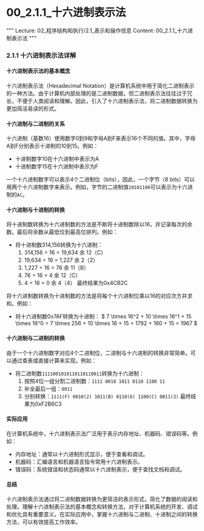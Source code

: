 # 00_2.1.1_十六进制表示法

"""
Lecture: 02_程序结构和执行/2.1_表示和操作信息
Content: 00_2.1.1_十六进制表示法
"""

### 2.1.1 十六进制表示法详解

#### 十六进制表示法的基本概念

十六进制表示法（Hexadecimal Notation）是计算机系统中用于简化二进制表示的一种方法。由于计算机内部处理的是二进制数据，但二进制表示法往往过于冗长，不便于人类阅读和理解。因此，引入了十六进制表示法，将二进制数据转换为更加简洁易读的形式。

#### 十六进制与二进制的关系

十六进制（基数16）使用数字0到9和字母A到F来表示16个不同的值。其中，字母A到F分别表示十进制的10到15。例如：
- 十进制数字10在十六进制中表示为A
- 十进制数字15在十六进制中表示为F

一个十六进制数字可以表示4个二进制位（bits），因此，一个字节（8 bits）可以用两个十六进制数字来表示。例如，字节的二进制值`10101100`可以表示为十六进制的`AC`。

#### 十六进制与十进制的转换

将十进制数转换为十六进制数的方法是不断将十进制数除以16，并记录每次的余数。最后将余数从最低位到最高位排列。例如：
- 将十进制数314,156转换为十六进制：
  1. 314,156 ÷ 16 = 19,634 余 12（C）
  2. 19,634 ÷ 16 = 1,227 余 2（2）
  3. 1,227 ÷ 16 = 76 余 11（B）
  4. 76 ÷ 16 = 4 余 12（C）
  5. 4 ÷ 16 = 0 余 4（4）
  最终结果为0x4CB2C

将十六进制数转换为十进制数的方法是将每个十六进制位乘以16的对应次方并求和。例如：
- 将十六进制数0x7AF转换为十进制：
  $ 7 \times 16^2 + 10 \times 16^1 + 15 \times 16^0 = 7 \times 256 + 10 \times 16 + 15 = 1792 + 160 + 15 = 1967 $

#### 十六进制与二进制的转换

由于一个十六进制数字对应4个二进制位，二进制与十六进制的转换非常简单。可以通过查表或直接计算来实现。例如：
- 将二进制数`1111001010110110110011`转换为十六进制：
  1. 按照4位一组分割二进制数：`1111 0010 1011 0110 1100 11`
  2. 补全最后一组：`0011`
  3. 分别转换：`1111(F) 0010(2) 1011(B) 0110(6) 1100(C) 0011(3)`
  最终结果为0xF2B6C3

#### 实际应用

在计算机系统中，十六进制表示法广泛用于表示内存地址、机器码、错误码等。例如：
- 内存地址：通常以十六进制形式显示，便于查看和调试。
- 机器码：汇编语言和机器语言指令常用十六进制表示。
- 错误码：系统错误和状态码通常以十六进制表示，便于查找文档和调试。

#### 总结

十六进制表示法通过将二进制数据转换为更简洁的表示形式，简化了数据的阅读和处理。理解十六进制表示法的基本概念和转换方法，对于计算机系统的开发、调试和优化具有重要意义。在实际应用中，掌握十六进制与二进制、十进制之间的转换方法，可以有效提高工作效率。